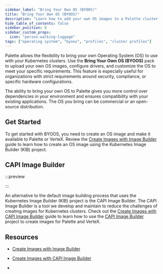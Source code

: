 ```yaml
---
sidebar_label: "Bring Your Own OS (BYOOS)"
title: "Bring Your Own OS (BYOOS)"
description: "Learn how to add your own OS images to a Palette cluster profile."
hide_table_of_contents: false
sidebar_position: 0
sidebar_custom_props:
  icon: "person-walking-luggage"
tags: ["operating system", "byoos", "profiles", "cluster profiles"]
---
```


Palette allows the flexibility to bring your own Operating System (OS) to use with your Kubernetes clusters. Use the
**Bring Your Own OS (BYOOS)** pack to upload your own OS images, configure drivers, and customize the OS to meet your
specific requirements. This feature is especially useful for organizations with strict requirements around security,
compliance, or specific hardware configurations.

The ability to bring your own OS to Palette gives you more control over dependencies in your environment and ensures
compatibility with your existing applications. The OS you bring can be commercial or an open-source distribution.

## Get Started

To get started with BYOOS, you need to create an OS image and make it available to Palette or VerteX. Review the
[Create Images with Image Builder](../byoos/image-builder/image-builder.md) guide to learn how to create an OS image
using the Kubernetes Image Builder (KIB) project.

## CAPI Image Builder

:::preview

:::

An alternative to the default image building process that uses the Kubernetes Image Builder (KIB) project is the CAPI
Image Builder. 
The CAPI Image Builder is a tool we develop and maintain to reduce the challenges of creating images for
Kubernetes clusters. Check out the [Create Images with CAPI Image Builder](./capi-image-builder/capi-image-builder.md)
guide to learn how to use the [CAPI Image Builder](https://github.com/kubernetes-sigs/image-builder) project to create
images for Palette and VerteX.

## Resources

- [Create Images with Image Builder](../byoos/image-builder/image-builder.md)

- [Create Images with CAPI Image Builder](capi-image-builder/capi-image-builder.md)

- <VersionedLink text="BYOOS Pack" url="/integrations/packs/?pack=generic-byoi" />

